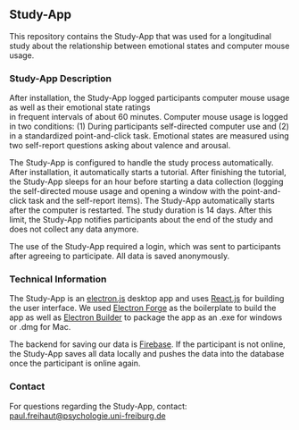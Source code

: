 ## Study-App

This repository contains the Study-App that was used for a longitudinal study about the relationship between emotional
states and computer mouse usage.

### Study-App Description

After installation, the Study-App logged participants computer mouse usage as well as their emotional state ratings  
in frequent intervals of about 60 minutes. Computer mouse usage is logged in two conditions: (1) During participants
self-directed computer use and (2) in a standardized point-and-click task. Emotional states are measured using
two self-report questions asking about valence and arousal.

The Study-App is configured to handle the study process automatically. After installation, it automatically starts
a tutorial. After finishing the tutorial, the Study-App sleeps for an hour before starting a data collection (logging
the self-directed mouse usage and opening a window with the point-and-click task and the self-report items). The
Study-App automatically starts after the computer is restarted. The study duration is 14 days. After this limit,
the Study-App notifies participants about the end of the study and does not collect any data anymore.

The use of the Study-App required a login, which was sent to participants after agreeing to participate. All data is
saved anonymously.

### Technical Information

The Study-App is an [electron.js](https://www.electronjs.org/) desktop app and uses [React.js](https://reactjs.org/) for 
building the user interface. We used [Electron Forge](https://www.electronforge.io/) as the boilerplate to build the app
as well as [Electron Builder](https://www.electron.build/) to package the app as an .exe for windows or .dmg for Mac.

The backend for saving our data is [Firebase](https://firebase.google.com/). If the participant is not online, the Study-App
saves all data locally and pushes the data into the database once the participant is online again.

### Contact

For questions regarding the Study-App, contact: paul.freihaut@psychologie.uni-freiburg.de

